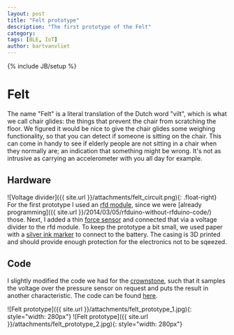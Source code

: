```yaml
---
layout: post
title: "Felt prototype"
description: "The first prototype of the Felt"
category: 
tags: [BLE, IoT]
author: bartvanvliet
---
```

{% include JB/setup %}

# Felt

The name "Felt" is a literal translation of the Dutch word "vilt", which is what we call chair glides: the things that prevent the chair from scratching the floor.
We figured it would be nice to give the chair glides some weighing functionality, so that you can detect if someone is sitting on the chair. This can come in handy to see if elderly people are not sitting in a chair when they normally are; an indication that something might be wrong. It's not as intrusive as carrying an accelerometer with you all day for example.


## Hardware
![Voltage divider]({{ site.url }}/attachments/felt_circuit.png){: .float-right}
For the first prototype I used an [rfd module](http://www.rfduino.com/product/rfd22301-rfduino-ble-smt/), since we were [already programming]({{ site.url }}/2014/03/05/rfduino-without-rfduino-code/) those. Next, I added a thin [force sensor](https://www.sparkfun.com/products/11207) and connected that via a voltage divider to the rfd module.
To keep the prototype a bit small, we used paper with a [silver ink marker](http://agic.cc/) to connect to the battery. The casing is 3D printed and should provide enough protection for the electronics not to be sqeezed.

## Code
I slightly modified the code we had for the [crownstone](http://dobots.nl/products/crownstone.html), such that it samples the voltage over the pressure sensor on request and puts the result in another characteristic. The code can be found [here](https://github.com/vliedel/bluenet/tree/vilt).

![Felt prototype]({{ site.url }}/attachments/felt_prototype_1.jpg){: style="width: 280px"}
![Felt prototype]({{ site.url }}/attachments/felt_prototype_2.jpg){: style="width: 280px"}
